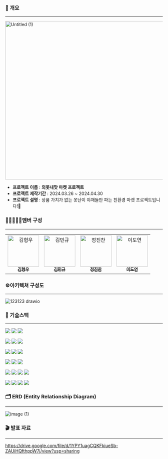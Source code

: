 ### 📄 개요
**********************
<img width="506" alt="Untitled (1)" src="https://github.com/Cheolppochwippo/oe_mos_nae_mas_market/assets/155534061/82cacd27-2237-4620-8c2b-c75de9933c52">

* **프로젝트 이름** : **외못내맛 마켓 프로젝트**
* **프로젝트 제작기간** : 2024.03.26 ~ 2024.04.30
* **프로젝트 설명** : 
상품 가치가 없는 못난이 야채들만 파는 친환경 마켓 프로젝트입니다!🍊 <br>

### 👩🏼‍🤝‍👩🏼멤버 구성
**************
<table>
<tbody>
<tr>
<td align="center"><a href="https://github.com/RebbitK"><img src="https://avatars.githubusercontent.com/u/154823447?v=4" width="100px;" alt="김형우"/><br /><sub><b> 김형우 </b></sub></a><br /></td>
<td align="center"><a href="https://github.com/iminkyu"><img src="https://avatars.githubusercontent.com/u/155534061?v=4" width="100px;" alt="김민규"/><br /><sub><b> 김민규 </b></sub></a><br /></td>
<td align="center"><a href="https://github.com/Esunsin"><img src="https://avatars.githubusercontent.com/u/99011258?v=4" width="100px;" alt="정진찬"/><br /><sub><b> 정진찬 </b></sub></a><br /></td>
  <td align="center"><a href="https://github.com/noeyodeel"><img src="https://github.com/RoomRoomBnB/roombnb/assets/103111681/506242f6-eb07-4c28-9f00-caaaa3ed42dd" width="100px;" alt="이도연"/><br /><sub><b> 이도연 </b></sub></a><br /></td>
    </tr>
  </tbody>
</table>

### ⚙아키텍쳐 구성도
*********************
![123123 drawio](https://github.com/Cheolppochwippo/oe_mos_nae_mas_market/assets/155534061/d0ffd6f9-ae0c-4f3f-8e57-1c0c4e534bb3)

### 📜 기술스택
**************
<img src="https://img.shields.io/badge/spring-6DB33F?style=for-the-badge&logo=spring&logoColor=white"> <img src="https://img.shields.io/badge/java-007396?style=for-the-badge&logo=java&logoColor=white"> <img src="https://img.shields.io/badge/mysql-4479A1?style=for-the-badge&logo=mysql&logoColor=white">

<img src="https://img.shields.io/badge/amazonaws-232F3E?style=for-the-badge&logo=amazon aws&logoColor=white"> <img src="https://img.shields.io/badge/redis-DC382D?style=for-the-badge&logo=redis&logoColor=white"> <img src="https://img.shields.io/badge/amazon sqs-FF4F8B?style=for-the-badge&logo=amazonsqs&logoColor=white">

<img src="https://img.shields.io/badge/elasticsearch-005571?style=for-the-badge&logo=elasticsearch&logoColor=white"> <img src="https://img.shields.io/badge/kibana-005571?style=for-the-badge&logo=kibana&logoColor=white"> <img src="https://img.shields.io/badge/amazons3-569A31?style=for-the-badge&logo=amazons3&logoColor=white"> 

<img src="https://img.shields.io/badge/amazon elasticache-C925D1?style=for-the-badge&logo=amazon elasticache&logoColor=white"> <img src="https://img.shields.io/badge/querydsl-005571?style=for-the-badge&logo=querydsl&logoColor=white"> <img src="https://img.shields.io/badge/tosspayment-4285F4?style=for-the-badge&logo=tosspayment&logoColor=white">

<img src="https://img.shields.io/badge/github actions-2088FF?style=for-the-badge&logo=githubactions&logoColor=white"> <img src="https://img.shields.io/badge/docker-2496ED?style=for-the-badge&logo=docker&logoColor=white"> <img src="https://img.shields.io/badge/vercel-000000?style=for-the-badge&logo=vercel&logoColor=white"> <img src="https://img.shields.io/badge/google cloud-4285F4?style=for-the-badge&logo=google cloud&logoColor=white">

<img src="https://img.shields.io/badge/apache Jmeter-D22128?style=for-the-badge&logo=apache Jmeter&logoColor=white"> <img src="https://img.shields.io/badge/locust-41AD48?style=for-the-badge&logo=locust&logoColor=white"> <img src="https://img.shields.io/badge/amazon aurora mysql-FF00A0?style=for-the-badge&logo=amazon aurora mysql&logoColor=white">
<img src="https://img.shields.io/badge/amazon lambda-FF9900?style=for-the-badge&logo=amazon lambda&logoColor=white"> 

### 🗂️ ERD (Entity Relationship Diagram)
**************
![image (1)](https://github.com/Cheolppochwippo/oe_mos_nae_mas_market/assets/155534061/2e735df2-39fb-4ac9-aba1-849067ff35ce)

### 🎬 발표 자료
**************
https://drive.google.com/file/d/1YPY1uagCQKFkiueSb-ZAUiHQfthppW7j/view?usp=sharing



